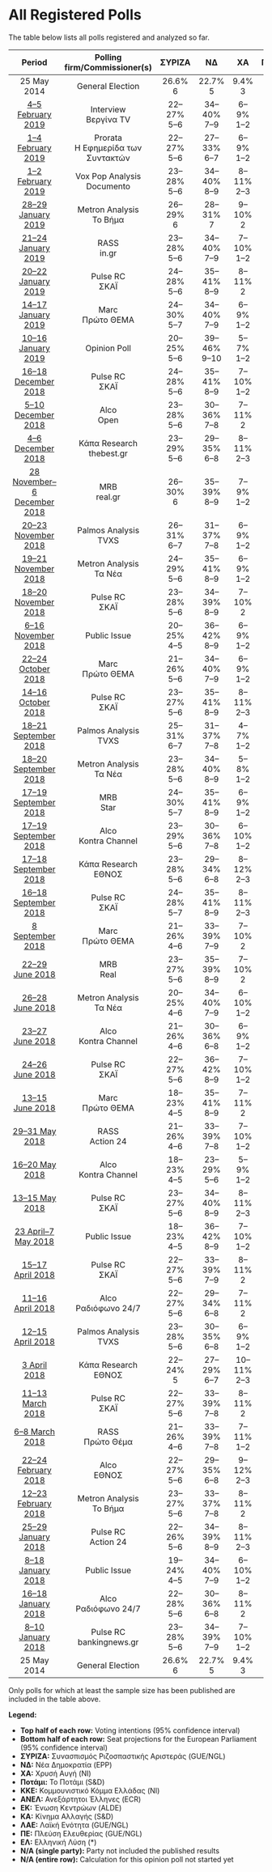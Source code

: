 # All Registered Polls

The table below lists all polls registered and analyzed so far.

| Period     | Polling firm/Commissioner(s) | ΣΥΡΙΖΑ | ΝΔ | ΧΑ | Ποτάμι | ΚΚΕ | ΑΝΕΛ | ΕΚ | ΚΑ | ΛΑΕ | ΠΕ | ΕΛ |
|:----------:|:----------------------------:|:--:|:--:|:--:|:--:|:--:|:--:|:--:|:--:|:--:|:--:|:--:|
| 25 May 2014 | General Election | 26.6% <br> 6 | 22.7% <br> 5 | 9.4% <br> 3 | 6.6% <br> 2 | 6.1% <br> 2 | 3.5% <br> 1 | 0.6% <br> 0 | 0.0% <br> 0 | 0.0% <br> 0 | 0.0% <br> 0 | 0.0% <br> 0 |
| [4–5 February 2019](2019-02-05-Interview.html) | Interview <br> Βεργίνα TV | 22–27% <br> 5–6 | 34–40% <br> 7–9 | 6–9% <br> 1–2 | 1–2% <br> 0 | 5–8% <br> 1–2 | 1–3% <br> 0 | 2–4% <br> 0–1 | 5–8% <br> 1–2 | 1–3% <br> 0 | 1–2% <br> 0 | 2–5% <br> 0–1 |
| [1–4 February 2019](2019-02-04-Prorata.html) | Prorata <br> Η Εφημερίδα των Συντακτών | 22–27% <br> 5–6 | 27–33% <br> 6–7 | 6–9% <br> 1–2 | 0–1% <br> 0 | 4–7% <br> 1–2 | N/A <br> N/A | 1–2% <br> 0 | 5–8% <br> 1–2 | 0–1% <br> 0 | 1–2% <br> 0 | 2–4% <br> 0–1 |
| [1–2 February 2019](2019-02-02-VoxPopAnalysis.html) | Vox Pop Analysis <br> Documento | 23–28% <br> 5–6 | 34–40% <br> 8–9 | 8–11% <br> 2–3 | N/A <br> N/A | 5–8% <br> 1–2 | 1–2% <br> 0 | 2–4% <br> 0–1 | 4–6% <br> 1–2 | 1–2% <br> 0 | N/A <br> N/A | 2–4% <br> 0–1 |
| [28–29 January 2019](2019-01-29-MetronAnalysis.html) | Metron Analysis <br> Το Βήμα | 26–29% <br> 6 | 28–31% <br> 7 | 9–10% <br> 2 | 1% <br> 0 | 3–4% <br> 1 | 1% <br> 0 | 2% <br> 0 | 4–5% <br> 1 | 1% <br> 0 | 1–2% <br> 0 | 2–3% <br> 0 |
| [21–24 January 2019](2019-01-24-RASS.html) | RASS <br> in.gr | 23–28% <br> 5–6 | 34–40% <br> 7–9 | 7–10% <br> 1–2 | N/A <br> N/A | 7–10% <br> 1–2 | 1–3% <br> 0 | 2–4% <br> 0–1 | 9–12% <br> 2–3 | N/A <br> N/A | N/A <br> N/A | 2–4% <br> 0–1 |
| [20–22 January 2019](2019-01-22-PulseRC.html) | Pulse RC <br> ΣΚΑΪ | 24–28% <br> 5–6 | 35–41% <br> 8–9 | 8–11% <br> 2 | 1–2% <br> 0 | 5–8% <br> 1–2 | 1–2% <br> 0 | 1–3% <br> 0 | 6–9% <br> 1–2 | 1–2% <br> 0 | 1–2% <br> 0 | 1–3% <br> 0 |
| [14–17 January 2019](2019-01-17-Marc.html) | Marc <br> Πρώτο ΘΕΜΑ | 24–30% <br> 5–7 | 34–40% <br> 7–9 | 6–9% <br> 1–2 | 1–3% <br> 0–1 | 5–9% <br> 1–2 | 1–3% <br> 0 | 2–4% <br> 0–1 | 6–9% <br> 1–2 | 1–2% <br> 0 | N/A <br> N/A | 2–4% <br> 0–1 |
| [10–16 January 2019](2019-01-16-OpinionPoll.html) | Opinion Poll | 20–25% <br> 5–6 | 39–46% <br> 9–10 | 5–7% <br> 1–2 | 1–2% <br> 0 | 4–7% <br> 1–2 | 0–1% <br> 0 | 1–3% <br> 0 | 4–7% <br> 1–2 | 1–3% <br> 0 | 1–3% <br> 0 | 2–4% <br> 0–1 |
| [16–18 December 2018](2018-12-18-PulseRC.html) | Pulse RC <br> ΣΚΑΪ | 24–28% <br> 5–6 | 35–41% <br> 8–9 | 7–10% <br> 1–2 | 1–2% <br> 0 | 6–9% <br> 1–2 | 1–2% <br> 0 | 1–3% <br> 0 | 7–10% <br> 1–2 | N/A <br> N/A | N/A <br> N/A | 1–3% <br> 0 |
| [5–10 December 2018](2018-12-10-Alco.html) | Alco <br> Open | 23–28% <br> 5–6 | 30–36% <br> 7–8 | 7–11% <br> 2 | 1–2% <br> 0 | 6–9% <br> 1–2 | 2–4% <br> 0–1 | 2–3% <br> 0–1 | 5–8% <br> 1–2 | 2–5% <br> 0–1 | N/A <br> N/A | 2–4% <br> 0–1 |
| [4–6 December 2018](2018-12-06-ΚάπαResearch.html) | Κάπα Research <br> thebest.gr | 23–29% <br> 5–6 | 29–35% <br> 6–8 | 8–11% <br> 2–3 | 1–3% <br> 0–1 | 6–9% <br> 1–2 | 2–4% <br> 0–1 | 2–4% <br> 0–1 | 7–10% <br> 1–2 | 1–3% <br> 0 | N/A <br> N/A | 2–3% <br> 0–1 |
| [28 November–6 December 2018](2018-12-06-MRB.html) | MRB <br> real.gr | 26–30% <br> 6 | 35–39% <br> 8–9 | 7–9% <br> 1–2 | 1–2% <br> 0 | 6–8% <br> 1–2 | 1–2% <br> 0 | 2–4% <br> 0–1 | 7–9% <br> 1–2 | N/A <br> N/A | N/A <br> N/A | 1–2% <br> 0 |
| [20–23 November 2018](2018-11-23-PalmosAnalysis.html) | Palmos Analysis <br> TVXS | 26–31% <br> 6–7 | 31–37% <br> 7–8 | 6–9% <br> 1–2 | 2–4% <br> 0–1 | 5–8% <br> 1–2 | 1–2% <br> 0 | 3–5% <br> 0–1 | 5–8% <br> 1–2 | N/A <br> N/A | N/A <br> N/A | 1–3% <br> 0–1 |
| [19–21 November 2018](2018-11-21-MetronAnalysis.html) | Metron Analysis <br> Τα Νέα | 24–29% <br> 5–6 | 35–41% <br> 8–9 | 6–9% <br> 1–2 | 2–4% <br> 0–1 | 5–8% <br> 1–2 | 1–2% <br> 0 | 2–3% <br> 0–1 | 6–8% <br> 1–2 | N/A <br> N/A | N/A <br> N/A | 1–3% <br> 0 |
| [18–20 November 2018](2018-11-20-PulseRC.html) | Pulse RC <br> ΣΚΑΪ | 23–28% <br> 5–6 | 34–39% <br> 8–9 | 7–10% <br> 2 | 1–3% <br> 0 | 6–9% <br> 1–2 | 1–3% <br> 0 | 2–3% <br> 0–1 | 8–11% <br> 2–3 | 1–2% <br> 0 | N/A <br> N/A | 1–3% <br> 0 |
| [6–16 November 2018](2018-11-16-PublicIssue.html) | Public Issue | 20–25% <br> 4–5 | 36–42% <br> 8–9 | 6–9% <br> 1–2 | 1–3% <br> 0–1 | 6–9% <br> 1–2 | 1–2% <br> 0 | 1–3% <br> 0–1 | 8–11% <br> 2–3 | N/A <br> N/A | N/A <br> N/A | N/A <br> N/A |
| [22–24 October 2018](2018-10-24-Marc.html) | Marc <br> Πρώτο ΘΕΜΑ | 21–26% <br> 5–6 | 34–40% <br> 7–9 | 6–9% <br> 1–2 | 2–3% <br> 0–1 | 6–9% <br> 1–2 | 1–2% <br> 0 | 2–4% <br> 0–1 | 7–10% <br> 1–2 | 1–2% <br> 0 | N/A <br> N/A | 1–3% <br> 0–1 |
| [14–16 October 2018](2018-10-16-PulseRC.html) | Pulse RC <br> ΣΚΑΪ | 23–27% <br> 5–6 | 35–41% <br> 8–9 | 8–11% <br> 2–3 | 1–3% <br> 0 | 6–9% <br> 1–2 | 1–3% <br> 0 | 1–3% <br> 0 | 7–10% <br> 2–3 | 1–2% <br> 0 | N/A <br> N/A | 2–3% <br> 0–1 |
| [18–21 September 2018](2018-09-21-PalmosAnalysis.html) | Palmos Analysis <br> TVXS | 25–31% <br> 6–7 | 31–37% <br> 7–8 | 4–7% <br> 1–2 | 2–4% <br> 0–1 | 5–8% <br> 1–2 | 1–2% <br> 0 | 2–4% <br> 0–1 | 6–10% <br> 1–2 | N/A <br> N/A | N/A <br> N/A | N/A <br> N/A |
| [18–20 September 2018](2018-09-20-MetronAnalysis.html) | Metron Analysis <br> Τα Νέα | 23–28% <br> 5–6 | 34–40% <br> 8–9 | 5–8% <br> 1–2 | 2–3% <br> 0–1 | 5–8% <br> 1–2 | 1–2% <br> 0 | 2–4% <br> 0–1 | 7–10% <br> 2 | 1–3% <br> 0 | 1–3% <br> 0 | 1–2% <br> 0 |
| [17–19 September 2018](2018-09-19-MRB.html) | MRB <br> Star | 24–30% <br> 5–7 | 35–41% <br> 8–9 | 6–9% <br> 1–2 | 1–2% <br> 0 | 6–9% <br> 1–2 | 1–3% <br> 0 | 2–4% <br> 0–1 | 6–10% <br> 1–2 | N/A <br> N/A | N/A <br> N/A | 1–3% <br> 0 |
| [17–19 September 2018](2018-09-19-Alco.html) | Alco <br> Kontra Channel | 23–29% <br> 5–6 | 30–36% <br> 7–8 | 6–10% <br> 1–2 | 1–3% <br> 0 | 6–9% <br> 1–2 | 2–4% <br> 0–1 | 2–4% <br> 0–1 | 5–8% <br> 1–2 | 2–4% <br> 0–1 | N/A <br> N/A | 1–2% <br> 0 |
| [17–18 September 2018](2018-09-18-ΚάπαResearch.html) | Κάπα Research <br> ΕΘΝΟΣ | 23–28% <br> 5–6 | 29–34% <br> 6–8 | 8–12% <br> 2–3 | 1–3% <br> 0 | 6–9% <br> 1–2 | 2–4% <br> 0–1 | 2–4% <br> 0–1 | 7–11% <br> 2 | 1–3% <br> 0 | N/A <br> N/A | 1–3% <br> 0 |
| [16–18 September 2018](2018-09-18-PulseRC.html) | Pulse RC <br> ΣΚΑΪ | 24–28% <br> 5–7 | 35–41% <br> 8–9 | 8–11% <br> 2–3 | 1–3% <br> 0 | 6–9% <br> 1–2 | 1–3% <br> 0 | 2–3% <br> 0–1 | 7–10% <br> 2 | 1–2% <br> 0 | N/A <br> N/A | 2–3% <br> 0–1 |
| [8 September 2018](2018-09-08-Marc.html) | Marc <br> Πρώτο ΘΕΜΑ | 21–26% <br> 4–6 | 33–39% <br> 7–9 | 7–10% <br> 2 | 1–3% <br> 0–1 | 6–9% <br> 1–2 | 1–2% <br> 0 | 2–4% <br> 0–1 | 6–10% <br> 1–2 | 1–3% <br> 0 | N/A <br> N/A | 2–4% <br> 0–1 |
| [22–29 June 2018](2018-06-29-MRB.html) | MRB <br> Real | 23–27% <br> 5–6 | 35–39% <br> 8–9 | 7–10% <br> 2 | N/A <br> N/A | 6–8% <br> 1–2 | 2–3% <br> 0 | 3–4% <br> 0–1 | 9–12% <br> 2–3 | N/A <br> N/A | N/A <br> N/A | 1–2% <br> 0 |
| [26–28 June 2018](2018-06-28-MetronAnalysis.html) | Metron Analysis <br> Τα Νέα | 20–25% <br> 4–6 | 34–40% <br> 7–9 | 6–10% <br> 1–2 | N/A <br> N/A | 5–9% <br> 1–2 | 1–3% <br> 0–1 | 2–4% <br> 0–1 | 8–12% <br> 2–3 | N/A <br> N/A | 1–3% <br> 0 | 2–4% <br> 0–1 |
| [23–27 June 2018](2018-06-27-Alco.html) | Alco <br> Kontra Channel | 21–26% <br> 4–6 | 30–36% <br> 6–8 | 6–9% <br> 1–2 | N/A <br> N/A | 7–11% <br> 1–2 | 1–2% <br> 0 | 3–5% <br> 0–1 | 6–9% <br> 1–2 | 2–4% <br> 0–1 | N/A <br> N/A | 1–3% <br> 0–1 |
| [24–26 June 2018](2018-06-26-PulseRC.html) | Pulse RC <br> ΣΚΑΪ | 22–27% <br> 5–6 | 36–42% <br> 8–9 | 7–10% <br> 1–2 | N/A <br> N/A | 6–9% <br> 1–2 | 1–3% <br> 0 | 2–4% <br> 0–1 | 7–10% <br> 2 | 1–2% <br> 0 | 1–2% <br> 0 | 1–3% <br> 0 |
| [13–15 June 2018](2018-06-15-Marc.html) | Marc <br> Πρώτο ΘΕΜΑ | 18–23% <br> 4–5 | 35–41% <br> 8–9 | 7–11% <br> 2 | N/A <br> N/A | 6–10% <br> 1–2 | 1–3% <br> 0–1 | 2–5% <br> 0–1 | 8–11% <br> 2–3 | 1–3% <br> 0–1 | N/A <br> N/A | 1–3% <br> 0–1 |
| [29–31 May 2018](2018-05-31-RASS.html) | RASS <br> Action 24 | 21–26% <br> 4–6 | 33–39% <br> 7–8 | 7–10% <br> 1–2 | N/A <br> N/A | 7–10% <br> 1–2 | 2–4% <br> 0–1 | 2–5% <br> 0–1 | 10–14% <br> 2–3 | N/A <br> N/A | N/A <br> N/A | N/A <br> N/A |
| [16–20 May 2018](2018-05-20-Alco.html) | Alco <br> Kontra Channel | 18–23% <br> 4–5 | 23–29% <br> 5–6 | 5–9% <br> 1–2 | N/A <br> N/A | 5–8% <br> 1–2 | 1–3% <br> 0 | 1–4% <br> 0–1 | 5–8% <br> 1–2 | 1–3% <br> 0–1 | N/A <br> N/A | 1–3% <br> 0 |
| [13–15 May 2018](2018-05-15-PulseRC.html) | Pulse RC <br> ΣΚΑΪ | 23–27% <br> 5–6 | 34–40% <br> 8–9 | 8–11% <br> 2–3 | N/A <br> N/A | 6–9% <br> 1–2 | 2–4% <br> 0–1 | 2–4% <br> 0–1 | 8–11% <br> 2–3 | 1–2% <br> 0 | 1–2% <br> 0 | 1–2% <br> 0 |
| [23 April–7 May 2018](2018-05-07-PublicIssue.html) | Public Issue | 18–23% <br> 4–5 | 36–42% <br> 8–9 | 7–10% <br> 1–2 | N/A <br> N/A | 5–8% <br> 1–2 | 1–2% <br> 0 | 3–5% <br> 0–1 | 9–13% <br> 2–3 | N/A <br> N/A | N/A <br> N/A | N/A <br> N/A |
| [15–17 April 2018](2018-04-17-PulseRC.html) | Pulse RC <br> ΣΚΑΪ | 22–27% <br> 5–6 | 33–39% <br> 7–9 | 8–11% <br> 2 | N/A <br> N/A | 6–9% <br> 1–2 | 2–3% <br> 0–1 | 2–3% <br> 0–1 | 9–12% <br> 2–3 | N/A <br> N/A | N/A <br> N/A | 1–2% <br> 0 |
| [11–16 April 2018](2018-04-16-Alco.html) | Alco <br> Ραδιόφωνο 24/7 | 22–27% <br> 5–6 | 29–34% <br> 6–8 | 7–11% <br> 2 | N/A <br> N/A | 5–8% <br> 1–2 | 2–4% <br> 0–1 | 2–4% <br> 0–1 | 6–10% <br> 1–2 | 3–5% <br> 0–1 | 1–3% <br> 0 | N/A <br> N/A |
| [12–15 April 2018](2018-04-15-PalmosAnalysis.html) | Palmos Analysis <br> TVXS | 23–28% <br> 5–6 | 30–35% <br> 6–8 | 6–9% <br> 1–2 | N/A <br> N/A | 7–10% <br> 1–2 | 2–4% <br> 0–1 | 2–4% <br> 0–1 | 8–11% <br> 2 | N/A <br> N/A | N/A <br> N/A | N/A <br> N/A |
| [3 April 2018](2018-04-03-ΚάπαResearch.html) | Κάπα Research <br> ΕΘΝΟΣ | 22–24% <br> 5 | 27–29% <br> 6–7 | 10–11% <br> 2–3 | N/A <br> N/A | 8–9% <br> 2 | 3–4% <br> 1 | 3% <br> 0–1 | 10–11% <br> 2–3 | 2% <br> 0 | 2% <br> 0 | 2–3% <br> 0 |
| [11–13 March 2018](2018-03-13-PulseRC.html) | Pulse RC <br> ΣΚΑΪ | 22–27% <br> 5–6 | 33–39% <br> 7–8 | 8–11% <br> 2 | N/A <br> N/A | 6–9% <br> 1–2 | 2–4% <br> 0–1 | 2–4% <br> 0–1 | 8–12% <br> 2–3 | N/A <br> N/A | 1–2% <br> 0 | 1–2% <br> 0 |
| [6–8 March 2018](2018-03-08-RASS.html) | RASS <br> Πρώτο Θέμα | 21–26% <br> 4–6 | 33–39% <br> 7–8 | 7–11% <br> 1–2 | N/A <br> N/A | 6–10% <br> 1–2 | 2–4% <br> 0–1 | 2–5% <br> 0–1 | 10–15% <br> 2–3 | N/A <br> N/A | N/A <br> N/A | N/A <br> N/A |
| [22–24 February 2018](2018-02-24-Alco.html) | Alco <br> ΕΘΝΟΣ | 22–27% <br> 5–6 | 29–35% <br> 6–8 | 9–12% <br> 2–3 | N/A <br> N/A | 6–9% <br> 1–2 | 2–4% <br> 0–1 | 2–4% <br> 0–1 | 8–11% <br> 2 | 2–4% <br> 0–1 | 1–2% <br> 0 | N/A <br> N/A |
| [12–23 February 2018](2018-02-23-MetronAnalysis.html) | Metron Analysis <br> Το Βήμα | 23–27% <br> 5–6 | 33–37% <br> 7–8 | 8–11% <br> 2 | N/A <br> N/A | 6–8% <br> 1–2 | 2–3% <br> 0–1 | 2–4% <br> 0–1 | 7–10% <br> 2 | 1–3% <br> 0 | N/A <br> N/A | 1–2% <br> 0 |
| [25–29 January 2018](2018-01-29-PulseRC.html) | Pulse RC <br> Action 24 | 22–26% <br> 5–6 | 34–39% <br> 8–9 | 8–11% <br> 2–3 | N/A <br> N/A | 5–8% <br> 1–2 | 2–3% <br> 0–1 | 2–3% <br> 0–1 | 9–12% <br> 2–3 | 1–2% <br> 0 | 1–2% <br> 0 | 1–2% <br> 0 |
| [8–18 January 2018](2018-01-18-PublicIssue.html) | Public Issue | 19–24% <br> 4–5 | 34–40% <br> 7–9 | 6–10% <br> 1–2 | 1–2% <br> 0 | 6–9% <br> 1–2 | 1–3% <br> 0 | 1–3% <br> 0 | 11–15% <br> 2–3 | N/A <br> N/A | N/A <br> N/A | N/A <br> N/A |
| [16–18 January 2018](2018-01-18-Alco.html) | Alco <br> Ραδιόφωνο 24/7 | 22–28% <br> 5–6 | 30–36% <br> 6–8 | 8–11% <br> 2 | N/A <br> N/A | 6–9% <br> 1–2 | 2–4% <br> 0–1 | 2–4% <br> 0–1 | 8–12% <br> 2–3 | 3–5% <br> 0–1 | N/A <br> N/A | N/A <br> N/A |
| [8–10 January 2018](2018-01-10-PulseRC.html) | Pulse RC <br> bankingnews.gr | 23–28% <br> 5–6 | 34–39% <br> 7–9 | 7–10% <br> 1–2 | N/A <br> N/A | 5–8% <br> 1–2 | 2–4% <br> 0–1 | 2–4% <br> 0–1 | 8–12% <br> 2–3 | N/A <br> N/A | N/A <br> N/A | N/A <br> N/A |
| 25 May 2014 | General Election | 26.6% <br> 6 | 22.7% <br> 5 | 9.4% <br> 3 | 6.6% <br> 2 | 6.1% <br> 2 | 3.5% <br> 1 | 0.6% <br> 0 | 0.0% <br> 0 | 0.0% <br> 0 | 0.0% <br> 0 | 0.0% <br> 0 |

Only polls for which at least the sample size has been published are included in the table above.

**Legend:**
+ **Top half of each row:** Voting intentions (95% confidence interval)
+ **Bottom half of each row:** Seat projections for the European Parliament (95% confidence interval)
+ **ΣΥΡΙΖΑ:** Συνασπισμός Ριζοσπαστικής Αριστεράς (GUE/NGL)
+ **ΝΔ:** Νέα Δημοκρατία (EPP)
+ **ΧΑ:** Χρυσή Αυγή (NI)
+ **Ποτάμι:** Το Ποτάμι (S&D)
+ **ΚΚΕ:** Κομμουνιστικό Κόμμα Ελλάδας (NI)
+ **ΑΝΕΛ:** Ανεξάρτητοι Έλληνες (ECR)
+ **ΕΚ:** Ένωση Κεντρώων (ALDE)
+ **ΚΑ:** Κίνημα Αλλαγής (S&D)
+ **ΛΑΕ:** Λαϊκή Ενότητα (GUE/NGL)
+ **ΠΕ:** Πλεύση Ελευθερίας (GUE/NGL)
+ **ΕΛ:** Ελληνική Λύση (*)
+ **N/A (single party):** Party not included the published results
+ **N/A (entire row):** Calculation for this opinion poll not started yet

